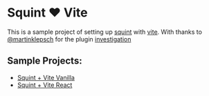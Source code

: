 # Squint ❤️ Vite

This is a sample project of setting up [squint](https://github.com/squint-cljs/squint)
with [vite](https://vitejs.dev/). With thanks to [@martinklepsch](https://github.com/martinklepsch)
for the plugin [investigation](https://github.com/squint-cljs/squint/discussions/464)


## Sample Projects:
- [Squint + Vite Vanilla](./vanilla/)
- [Squint + Vite React](./react/)
